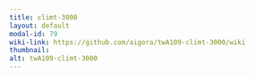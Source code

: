 ```yaml
---
title: climt-3000
layout: default
modal-id: 79
wiki-link: https://github.com/aigora/twA109-climt-3000/wiki
thumbnail: 
alt: twA109-climt-3000
---
```

